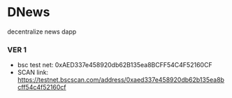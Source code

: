 # DNews
decentralize news dapp

### VER 1

- bsc test net: 0xAED337e458920db62B135ea8BCFF54C4F52160CF
- SCAN link: https://testnet.bscscan.com/address/0xaed337e458920db62b135ea8bcff54c4f52160cf

##

